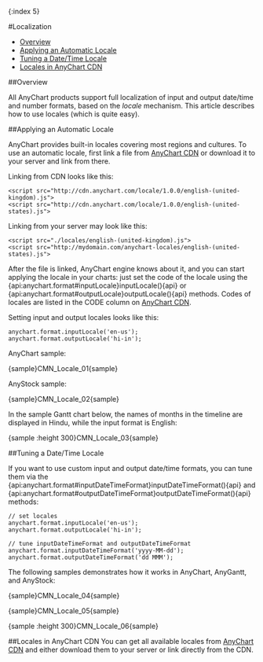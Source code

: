 {:index 5}

#Localization

* [Overview](#overview)
* [Applying an Automatic Locale](#applying_an_automatic_locale)
* [Tuning a Date/Time Locale](#tuning_a_date_time_locale)
* [Locales in AnyChart CDN](#locales_in_anychart_cdn)

##Overview

All AnyChart products support full localization of input and output date/time and number formats, based on the *locale* mechanism. This article describes how to use locales (which is quite easy).

##Applying an Automatic Locale

AnyChart provides built-in locales covering most regions and cultures. To use an automatic locale, first link a file from [AnyChart CDN](https://cdn.anychart.com/#locales) or download it to your server and link from there.


Linking from CDN looks like this:

```
<script src="http://cdn.anychart.com/locale/1.0.0/english-(united-kingdom).js">
<script src="http://cdn.anychart.com/locale/1.0.0/english-(united-states).js">
```

Linking from your server may look like this:

```
<script src="./locales/english-(united-kingdom).js">
<script src="http://mydomain.com/anychart-locales/english-(united-states).js">
```

After the file is linked, AnyChart engine knows about it, and you can start applying the locale in your charts: just set the code of the locale using the {api:anychart.format#inputLocale}inputLocale(){api} or {api:anychart.format#outputLocale}outputLocale(){api} methods. Codes of locales are listed in the CODE column on [AnyChart CDN](https://cdn.anychart.com/#locales).

Setting input and output locales looks like this:

```
anychart.format.inputLocale('en-us');
anychart.format.outputLocale('hi-in');
```

AnyChart sample:

{sample}CMN\_Locale\_01{sample}

AnyStock sample:

{sample}CMN\_Locale\_02{sample}

In the sample Gantt chart below, the names of months in the timeline are displayed in Hindu, while the input format is English:

{sample :height 300}CMN\_Locale\_03{sample}

<a name='tuning_a_date_time_locale'></a>
##Tuning a Date/Time Locale

If you want to use custom input and output date/time formats, you can tune them via the {api:anychart.format#inputDateTimeFormat}inputDateTimeFormat(){api} and {api:anychart.format#outputDateTimeFormat}outputDateTimeFormat(){api} methods: 

```
// set locales
anychart.format.inputLocale('en-us');
anychart.format.outputLocale('hi-in');

// tune inputDateTimeFormat and outputDateTimeFormat
anychart.format.inputDateTimeFormat('yyyy-MM-dd'); 
anychart.format.outputDateTimeFormat('dd MMM');
```

The following samples demonstrates how it works in AnyChart, AnyGantt, and AnyStock:

{sample}CMN\_Locale\_04{sample}

{sample}CMN\_Locale\_05{sample}

{sample :height 300}CMN\_Locale\_06{sample}

##Locales in AnyChart CDN
You can get all available locales from [AnyChart CDN](https://cdn.anychart.com/#locales) and either download them to your server or link directly from the CDN.
